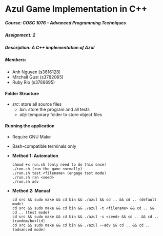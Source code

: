 # Azul Game Implementation in  C++

##### Course: COSC 1076 - Advanced Programming Techniques
##### Assignment: 2
##### Description: A C++ implementation of Azul
##### Members: 
- Anh Nguyen (s3616128)
- Mitchell Gust (s3782095)
- Ruby Rio (s3786695)
#### Folder Structure
- *src*: store all source files
    - *bin*: store the program and all tests
    - *obj*: temporary folder to store object files

#### Running the application
- Require GNU Make
- Bash-compatible terminals only
- **Method 1: Automation**
    ```
    chmod +x run.sh (only need to do this once)
    ./run.sh (run the game normally)
    ./run.sh test <filename> (engage test mode)
    ./run.sh ran <seed>
    ./run.sh adv
    ```
    
- **Method 2: Manual**
    ```
    cd src && sudo make && cd bin && ./azul && cd .. && cd .. (default mode)
    cd src && sudo make && cd bin && ./azul -t <filename> && cd .. && cd .. (test mode)
    cd src && sudo make && cd bin && ./azul -s <seed> && cd .. && cd .. (random/boxlid)
    cd src && sudo make && cd bin && ./azul --adv && cd .. && cd .. (advanced mode)
    ``` 